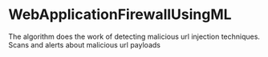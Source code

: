 # WebApplicationFirewallUsingML

The algorithm does the work of detecting malicious url injection techniques.
Scans and alerts about malicious url payloads 
